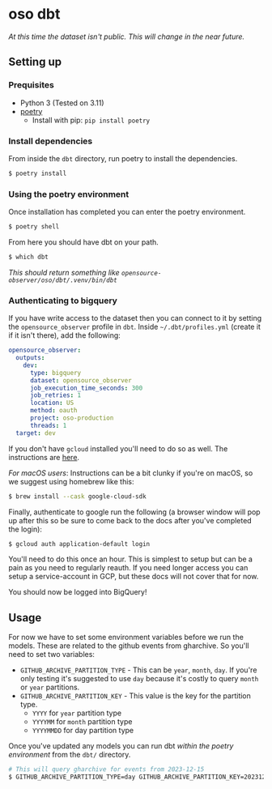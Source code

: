 # oso dbt

_At this time the dataset isn't public. This will change in the near future._

## Setting up

### Prequisites

- Python 3 (Tested on 3.11)
- [poetry](https://python-poetry.org/)
  - Install with pip: `pip install poetry`

### Install dependencies

From inside the `dbt` directory, run poetry to install the dependencies.

```bash
$ poetry install
```

### Using the poetry environment

Once installation has completed you can enter the poetry environment.

```bash
$ poetry shell
```

From here you should have dbt on your path.

```bash
$ which dbt
```

_This should return something like `opensource-observer/oso/dbt/.venv/bin/dbt`_

### Authenticating to bigquery

If you have write access to the dataset then you can connect to it by setting
the `opensource_observer` profile in `dbt`. Inside `~/.dbt/profiles.yml` (create
it if it isn't there), add the following:

```yaml
opensource_observer:
  outputs:
    dev:
      type: bigquery
      dataset: opensource_observer
      job_execution_time_seconds: 300
      job_retries: 1
      location: US
      method: oauth
      project: oso-production
      threads: 1
  target: dev
```

If you don't have `gcloud` installed you'll need to do so as well. The
instructions are [here](https://cloud.google.com/sdk/docs/install).

_For macOS users_: Instructions can be a bit clunky if you're on macOS, so we
suggest using homebrew like this:

```bash
$ brew install --cask google-cloud-sdk
```

Finally, authenticate to google run the following (a browser window will pop up
after this so be sure to come back to the docs after you've completed the
login):

```bash
$ gcloud auth application-default login
```

You'll need to do this once an hour. This is simplest to setup but can be a pain
as you need to regularly reauth. If you need longer access you can setup a
service-account in GCP, but these docs will not cover that for now.

You should now be logged into BigQuery!

## Usage

For now we have to set some environment variables before we run the models. These
are related to the github events from gharchive. So you'll need to set two 
variables:

* `GITHUB_ARCHIVE_PARTITION_TYPE` - This can be `year`, `month`, `day`. If you're
  only testing it's suggested to use `day` because it's costly to query `month` or
  `year` partitions.
* `GITHUB_ARCHIVE_PARTITION_KEY` - This value is the key for the partition type.
    * `YYYY` for `year` partition type
    * `YYYYMM` for `month` partition type
    * `YYYYMMDD` for day partition type

Once you've updated any models you can run dbt _within the poetry environment_
from the `dbt/` directory.

```bash
# This will query gharchive for events from 2023-12-15
$ GITHUB_ARCHIVE_PARTITION_TYPE=day GITHUB_ARCHIVE_PARTITION_KEY=20231215 dbt run
```
